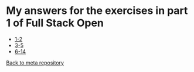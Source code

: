 # My answers for the exercises in part 1 of Full Stack Open

- [1-2](https://fullstackopen.com/en/part1/introduction_to_react#exercises-1-1-1-2)
- [3-5](https://fullstackopen.com/en/part1/java_script#exercises-1-3-1-5)
- [6-14](https://fullstackopen.com/en/part1/a_more_complex_state_debugging_react_apps#exercises-1-6-1-14)

[Back to meta repository](https://github.com/degenone/FSO)